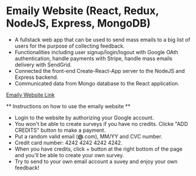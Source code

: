 # Emaily Website (React, Redux, NodeJS, Express, MongoDB)
* A fullstack web app that can be used to send mass emails to a big list of users for the purpose of collecting feedback.
* Functionalities including user signup/login/logout with Google OAth authentication, handle payments with Stripe, handle mass emails delivery with SendGrid.
* Connected the front-end Create-React-App server to the NodeJS and Express backend.
* Communicated data from Mongo database to the React application.

[Emaily Website Link](https://vast-inlet-22035.herokuapp.com/)

** Instructions on how to use the emaily website **
* Login to the website by authorizing your Google account.
* You won't be able to create surveys if you have no credits. Clicke "ADD CREDITS" button to make a payment.
* Put a random valid email (**@**.com), MM/YY and CVC number.
* Credit card number: 4242 4242 4242 4242.
* When you have credits, click + button at the right bottom of the page and you'll be able to create your own survey.
* Try to send to your own email account a suvey and enjoy your own feedback!

